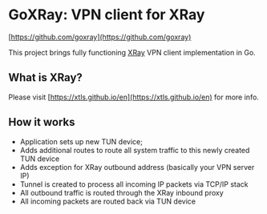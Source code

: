 # GoXRay: VPN client for XRay
[https://github.com/goxray](https://github.com/goxray)

This project brings fully functioning [XRay](https://github.com/XTLS/Xray-core) VPN client implementation in Go.

## What is XRay?
Please visit [https://xtls.github.io/en](https://xtls.github.io/en) for more info.

## How it works
- Application sets up new TUN device;
- Adds additional routes to route all system traffic to this newly created TUN device
- Adds exception for XRay outbound address (basically your VPN server IP)
- Tunnel is created to process all incoming IP packets via TCP/IP stack
- All outbound traffic is routed through the XRay inbound proxy
- All incoming packets are routed back via TUN device